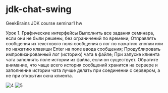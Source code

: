 # jdk-chat-swing
GeekBrains JDK course seminar1 hw

Урок 1. Графические интерфейсы
Выполнить все задания семинара, если они не были решены, без ограничений по времени;
Отправлять сообщения из текстового поля сообщения в лог по нажатию кнопки или по нажатию клавиши Enter на поле ввода сообщения;
Продублировать импровизированный лог (историю) чата в файле;
При запуске клиента чата заполнять поле истории из файла, если он существует. Обратите внимание, что чаще всего история сообщений хранится на сервере и заполнение истории чата лучше делать при соединении с сервером, а не при открытии окна клиента.

![4](https://github.com/pashtetrus33/jdk-chat-swing/assets/86385554/0d3373c6-b146-4775-b32a-124b38561007)
![5](https://github.com/pashtetrus33/jdk-chat-swing/assets/86385554/00459b65-4fbf-42ca-b38f-578df98992a0)
